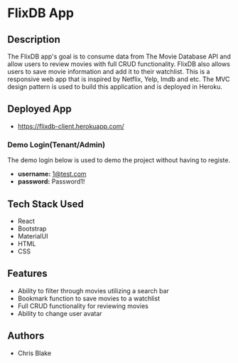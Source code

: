 # FlixDB App

## Description
The FlixDB app's goal is to consume data from The Movie Database API and allow users to review movies with full CRUD functionality. FlixDB also allows users to 
save movie information and add it to their watchlist. This is a responsive web app that is inspired by Netflix, Yelp, Imdb and etc. The MVC design pattern is used to build this application and is deployed in Heroku.

## Deployed App
- https://flixdb-client.herokuapp.com/

### Demo Login(Tenant/Admin)
The demo login below is used to demo the project without having to registe.
- **username:** 1@test.com
- **password:** Password1!

## Tech Stack Used
- React
- Bootstrap
- MaterialUI
- HTML
- CSS

## Features
- Ability to filter through movies utilizing a search bar
- Bookmark function to save movies to a watchlist
- Full CRUD functionality for reviewing movies
- Ability to change user avatar

## Authors
- Chris Blake
